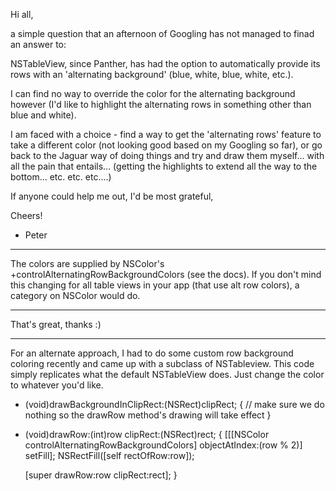 

Hi all,

a simple question that an afternoon of Googling has not managed to finad an answer to:

NSTableView, since Panther, has had the option to automatically provide its rows with an 'alternating background' (blue, white, blue, white, etc.).

I can find no way to override the color for the alternating background however (I'd like to highlight the alternating rows in something other than blue and white). 

I am faced with a choice - find a way to get the 'alternating rows' feature to take a different color (not looking good based on my Googling so far), or go back to the Jaguar way of doing things and try and draw them myself... with all the pain that entails... (getting the highlights to extend all the way to the bottom... etc. etc. etc....)

If anyone could help me out, I'd be most grateful,

Cheers!

- Peter

----

The colors are supplied by NSColor's +controlAlternatingRowBackgroundColors (see the docs). If you don't mind this changing for all table views in your app (that use alt row colors), a category on NSColor would do.

----

That's great, thanks :)

----

For an alternate approach, I had to do some custom row background coloring recently and came up with a subclass of NSTableview.  This code simply replicates what the default NSTableView does.  Just change the color to whatever you'd like.

    

- (void)drawBackgroundInClipRect:(NSRect)clipRect;
{
	// make sure we do nothing so the drawRow method's drawing will take effect
}

- (void)drawRow:(int)row clipRect:(NSRect)rect;
{
	[[[NSColor controlAlternatingRowBackgroundColors] objectAtIndex:(row % 2)] setFill];
	NSRectFill([self rectOfRow:row]);
	
	[super drawRow:row clipRect:rect];
}

